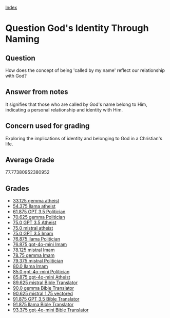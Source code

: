 
[Index](../../index.md)
# Question God's Identity Through Naming
## Question
How does the concept of being 'called by my name' reflect our relationship with God?

## Answer from notes
It signifies that those who are called by God's name belong to Him, indicating a personal relationship and identity with Him.

## Concern used for grading
Exploring the implications of identity and belonging to God in a Christian's life.

## Average Grade
77.77380952380952

## Grades
 * [33.125 gemma atheist](../answers/gemma_atheist/God_s_Identity_Through_Naming.md)
 * [54.375 llama atheist](../answers/llama_atheist/God_s_Identity_Through_Naming.md)
 * [61.875 GPT 3.5 Politician](../answers/GPT_3.5_Politician/God_s_Identity_Through_Naming.md)
 * [70.625 gemma Politician](../answers/gemma_Politician/God_s_Identity_Through_Naming.md)
 * [75.0 GPT 3.5 Atheist](../answers/GPT_3.5_Atheist/God_s_Identity_Through_Naming.md)
 * [75.0 mistral atheist](../answers/mistral_atheist/God_s_Identity_Through_Naming.md)
 * [75.0 GPT 3.5 Imam](../answers/GPT_3.5_Imam/God_s_Identity_Through_Naming.md)
 * [76.875 llama Politician](../answers/llama_Politician/God_s_Identity_Through_Naming.md)
 * [76.875 gpt-4o-mini Imam](../answers/gpt-4o-mini_Imam/God_s_Identity_Through_Naming.md)
 * [78.125 mistral Imam](../answers/mistral_Imam/God_s_Identity_Through_Naming.md)
 * [78.75 gemma Imam](../answers/gemma_Imam/God_s_Identity_Through_Naming.md)
 * [79.375 mistral Politician](../answers/mistral_Politician/God_s_Identity_Through_Naming.md)
 * [80.0 llama Imam](../answers/llama_Imam/God_s_Identity_Through_Naming.md)
 * [85.0 gpt-4o-mini Politician](../answers/gpt-4o-mini_Politician/God_s_Identity_Through_Naming.md)
 * [85.875 gpt-4o-mini Atheist](../answers/gpt-4o-mini_Atheist/God_s_Identity_Through_Naming.md)
 * [89.625 mistral Bible Translator](../answers/mistral_Bible_Translator/God_s_Identity_Through_Naming.md)
 * [90.0 gemma Bible Translator](../answers/gemma_Bible_Translator/God_s_Identity_Through_Naming.md)
 * [90.625 mistral 1.75 vectored](../answers/mistral_1.75_vectored/God_s_Identity_Through_Naming.md)
 * [91.875 GPT 3.5 Bible Translator](../answers/GPT_3.5_Bible_Translator/God_s_Identity_Through_Naming.md)
 * [91.875 llama Bible Translator](../answers/llama_Bible_Translator/God_s_Identity_Through_Naming.md)
 * [93.375 gpt-4o-mini Bible Translator](../answers/gpt-4o-mini_Bible_Translator/God_s_Identity_Through_Naming.md)
